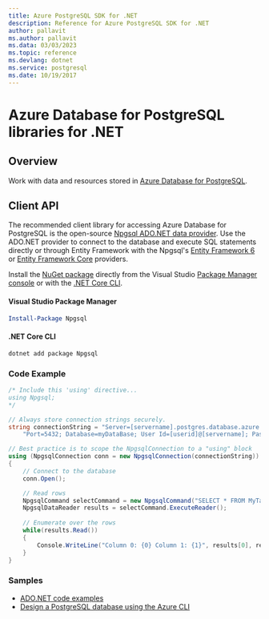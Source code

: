 ```yaml
---
title: Azure PostgreSQL SDK for .NET
description: Reference for Azure PostgreSQL SDK for .NET
author: pallavit
ms.author: pallavit
ms.data: 03/03/2023
ms.topic: reference
ms.devlang: dotnet
ms.service: postgresql
ms.date: 10/19/2017
---
```

# Azure Database for PostgreSQL libraries for .NET

## Overview

Work with data and resources stored in [Azure Database for PostgreSQL](https://docs.microsoft.com/azure/postgresql/).

## Client API

The recommended client library for accessing Azure Database for PostgreSQL is the open-source [Npgsql ADO.NET data provider](http://www.npgsql.org/). Use the ADO.NET provider to connect to the database and execute SQL statements directly or through Entity Framework with the Npgsql's [Entity Framework 6](http://www.npgsql.org/ef6/index.html) or [Entity Framework Core](http://www.npgsql.org/efcore/index.html) providers.

Install the [NuGet package](https://www.nuget.org/packages/Npgsql) directly from the Visual Studio [Package Manager console][PackageManager] or with the [.NET Core CLI][DotNetCLI].

#### Visual Studio Package Manager

```powershell
Install-Package Npgsql
```

#### .NET Core CLI

```dotnetcli
dotnet add package Npgsql
```

### Code Example

```csharp
/* Include this 'using' directive...
using Npgsql;
*/

// Always store connection strings securely. 
string connectionString = "Server=[servername].postgres.database.azure.com; " +
    "Port=5432; Database=myDataBase; User Id=[userid]@[servername]; Password=password;";

// Best practice is to scope the NpgsqlConnection to a "using" block
using (NpgsqlConnection conn = new NpgsqlConnection(connectionString))
{
    // Connect to the database
    conn.Open();

    // Read rows
    NpgsqlCommand selectCommand = new NpgsqlCommand("SELECT * FROM MyTable", conn);
    NpgsqlDataReader results = selectCommand.ExecuteReader();
    
    // Enumerate over the rows
    while(results.Read())
    {
        Console.WriteLine("Column 0: {0} Column 1: {1}", results[0], results[1]);
    }
}
```

### Samples

- [ADO.NET code examples](/dotnet/framework/data/adonet/ado-net-code-examples)
- [Design a PostgreSQL database using the Azure CLI](https://docs.microsoft.com/azure/postgresql/tutorial-design-database-using-azure-cli)


[PackageManager]: https://docs.microsoft.com/nuget/tools/package-manager-console
[DotNetCLI]: https://docs.microsoft.com/dotnet/core/tools/dotnet-add-package